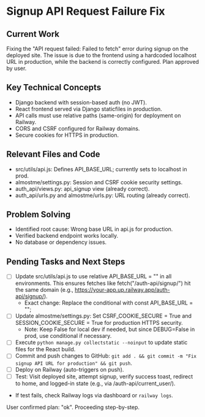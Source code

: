 # Signup API Request Failure Fix

## Current Work
Fixing the "API request failed: Failed to fetch" error during signup on the deployed site. The issue is due to the frontend using a hardcoded localhost URL in production, while the backend is correctly configured. Plan approved by user.

## Key Technical Concepts
- Django backend with session-based auth (no JWT).
- React frontend served via Django staticfiles in production.
- API calls must use relative paths (same-origin) for deployment on Railway.
- CORS and CSRF configured for Railway domains.
- Secure cookies for HTTPS in production.

## Relevant Files and Code
- src/utils/api.js: Defines API_BASE_URL; currently sets to localhost in prod.
- almostme/settings.py: Session and CSRF cookie security settings.
- auth_api/views.py: api_signup view (already correct).
- auth_api/urls.py and almostme/urls.py: URL routing (already correct).

## Problem Solving
- Identified root cause: Wrong base URL in api.js for production.
- Verified backend endpoint works locally.
- No database or dependency issues.

## Pending Tasks and Next Steps
- [ ] Update src/utils/api.js to use relative API_BASE_URL = "" in all environments. This ensures fetches like fetch("/auth-api/signup/") hit the same domain (e.g., https://your-app.up.railway.app/auth-api/signup/).
  - Exact change: Replace the conditional with const API_BASE_URL = "";
- [ ] Update almostme/settings.py: Set CSRF_COOKIE_SECURE = True and SESSION_COOKIE_SECURE = True for production HTTPS security.
  - Note: Keep False for local dev if needed, but since DEBUG=False in prod, use conditional if necessary.
- [ ] Execute `python manage.py collectstatic --noinput` to update static files for the React build.
- [ ] Commit and push changes to GitHub: `git add . && git commit -m "Fix signup API URL for production" && git push`.
- [ ] Deploy on Railway (auto-triggers on push).
- [ ] Test: Visit deployed site, attempt signup, verify success toast, redirect to home, and logged-in state (e.g., via /auth-api/current_user/).
- If test fails, check Railway logs via dashboard or `railway logs`.

User confirmed plan: "ok". Proceeding step-by-step.
